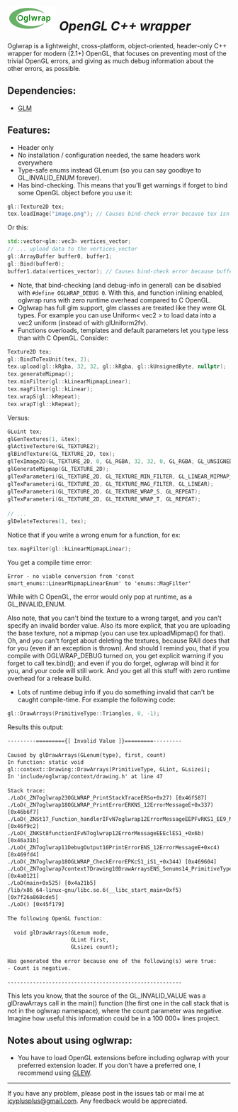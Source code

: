 ![logo](logo.png) *OpenGL C++ wrapper*
===

Oglwrap is a lightweight, cross-platform, object-oriented, header-only C++ wrapper for modern (2.1+) OpenGL, that focuses on preventing most of the trivial OpenGL errors, and giving as much debug information about the other errors, as possible.

Dependencies:
-------------
* [GLM](https://github.com/g-truc/glm)

Features:
---------
* Header only
* No installation / configuration needed, the same headers work everywhere
* Type-safe enums instead GLenum (so you can say goodbye to GL_INVALID_ENUM forever).
* Has bind-checking. This means that you'll get warnings if forget to bind some OpenGL object before you use it:
```c++
gl::Texture2D tex;
tex.loadImage("image.png"); // Causes bind-check error because tex isn't bound.
```
Or this:
```c++
std::vector<glm::vec3> vertices_vector;
// ... upload data to the vertices_vector
gl::ArrayBuffer buffer0, buffer1;
gl::Bind(buffer0);
buffer1.data(vertices_vector); // Causes bind-check error because buffer0 is bound, but the function is called through buffer1.
```
* Note, that bind-checking (and debug-info in general) can be disabled with ```#define OGLWRAP_DEBUG 0```. With this, and function inlining enabled, oglwrap runs with zero runtime overhead compared to C OpenGL.
* Oglwrap has full glm support, glm classes are treated like they were GL types. For example you can use Uniform< vec2 > to load data into a vec2 uniform (instead of with glUniform2fv).
* Functions overloads, templates and default parameters let you type less than with C OpenGL. Consider:
```c++
Texture2D tex;
gl::BindToTexUnit(tex, 2);
tex.upload(gl::kRgba, 32, 32, gl::kRgba, gl::kUnsignedByte, nullptr);
tex.generateMipmap();
tex.minFilter(gl::kLinearMipmapLinear);
tex.magFilter(gl::kLinear);
tex.wrapS(gl::kRepeat);
tex.wrapT(gl::kRepeat);
```
Versus:
```c++
GLuint tex;
glGenTextures(1, &tex);
glActiveTexture(GL_TEXTURE2);
glBindTexture(GL_TEXTURE_2D, tex);
glTexImage2D(GL_TEXTURE_2D, 0, GL_RGBA, 32, 32, 0, GL_RGBA, GL_UNSIGNED_BYTE, nullptr);
glGenerateMipmap(GL_TEXTURE_2D);
glTexParameteri(GL_TEXTURE_2D, GL_TEXTURE_MIN_FILTER, GL_LINEAR_MIPMAP_LINEAR);
glTexParameteri(GL_TEXTURE_2D, GL_TEXTURE_MAG_FILTER, GL_LINEAR);
glTexParameteri(GL_TEXTURE_2D, GL_TEXTURE_WRAP_S, GL_REPEAT);
glTexParameteri(GL_TEXTURE_2D, GL_TEXTURE_WRAP_T, GL_REPEAT);

// ...
glDeleteTextures(1, tex);
```

Notice that if you write a wrong enum for a function, for ex:
```c++
tex.magFilter(gl::kLinearMipmapLinear);
```
You get a compile time error:
```
Error - no viable conversion from 'const smart_enums::LinearMipmapLinearEnum' to 'enums::MagFilter'
```
While with C OpenGL, the error would only pop at runtime, as a GL_INVALID_ENUM.

Also note, that you can't bind the texture to a wrong target, and you can't
specify an invalid border value. Also its more explicit, that you are uploading the base texture, not a mipmap (you can use tex.uploadMipmap() for that). Oh, and you can't forget about deleting the textures, because RAII
does that for you (even if an exception is thrown). And should I remind you,
that if you compile with OGLWRAP_DEBUG turned on, you get explicit warning
if you forget to call tex.bind(); and even if you do forget, oglwrap will bind
it for you, and your code will still work. And you get all this stuff with zero runtime overhead for a release build.

* Lots of runtime debug info if you do something invalid that can't be caught compile-time. For example the following code:
```c++
gl::DrawArrays(PrimitiveType::Triangles, 0, -1);
```
Results this output:
```
---------========={[ Invalid Value ]}=========---------

Caused by glDrawArrays(GLenum(type), first, count)
In function: static void gl::context::Drawing::DrawArrays(PrimitiveType, GLint, GLsizei);
In 'include/oglwrap/context/drawing.h' at line 47

Stack trace:
./LoD(_ZN7oglwrap23OGLWRAP_PrintStackTraceERSo+0x27) [0x46f587]
./LoD(_ZN7oglwrap18OGLWRAP_PrintErrorERKNS_12ErrorMessageE+0x337) [0x46b6f7]
./LoD(_ZNSt17_Function_handlerIFvN7oglwrap12ErrorMessageEEPFvRKS1_EE9_M_invokeERKSt9_Any_dataS1_+0x32) [0x46f9c2]
./LoD(_ZNKSt8functionIFvN7oglwrap12ErrorMessageEEEclES1_+0x6b) [0x46a31b]
./LoD(_ZN7oglwrap11DebugOutput10PrintErrorENS_12ErrorMessageE+0xc4) [0x469fd4]
./LoD(_ZN7oglwrap18OGLWRAP_CheckErrorEPKcS1_iS1_+0x344) [0x469604]
./LoD(_ZN7oglwrap7context7Drawing10DrawArraysENS_5enums14_PrimitiveType13PrimitiveTypeEii+0x41) [0x4a0121]
./LoD(main+0x525) [0x4a21b5]
/lib/x86_64-linux-gnu/libc.so.6(__libc_start_main+0xf5) [0x7f26a868cde5]
./LoD() [0x45f179]

The following OpenGL function:

  void glDrawArrays(GLenum mode,
                    GLint first,
                    GLsizei count);

Has generated the error because one of the following(s) were true:
- Count is negative.

-------------------------------------------------------
```

This lets you know, that the source of the GL_INVALID_VALUE was a glDrawArrays call in the main() function (the first one in the call stack that is not in the oglwrap namespace), where the count parameter was negative. Imagine how useful this information could be in a 100 000+ lines project.



Notes about using oglwrap:
-------------
- You have to load OpenGL extensions before including oglwrap with your preferred extension loader. If you don't have a preferred one, I recommend using [GLEW](https://github.com/nigels-com/glew).


----------------------
If you have any problem, please post in the issues tab or mail me at icyplusplus@gmail.com. Any feedback would be appreciated.

